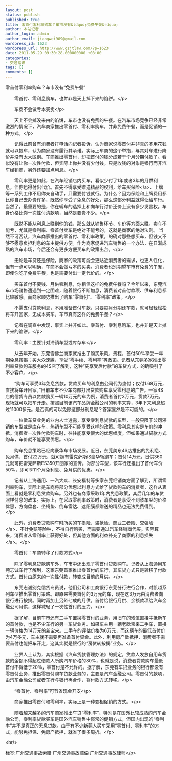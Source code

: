 ```yaml
---
layout: post
status: publish
published: true
title: 零首付零利率购车？车市没有&ldquo;免费午餐&rdquo;
author: 本站记者
author_login: admin
author_email: jiangwei909@gmail.com
wordpress_id: 1623
wordpress_url: http://www.gzjtlaw.com/?p=1623
date: 2011-05-29 09:30:28.000000000 +08:00
categories:
- 交通常识
tags: []
comments: []
---
```

<p>零首付零利率购车？车市没有&ldquo;免费午餐&rdquo;　　<p>　　零首付、零利息购车，也并非是天上掉下来的馅饼。<&#47;p><p>　　车商不会做亏本买卖<&#47;p><p>　　天上不会掉没来由的馅饼，车市也没有免费的午餐。在汽车市场竞争已经非常激烈的情况下，汽车商家推出零首付、零利率购车，并非免费午餐，而是促销的一种方式。<&#47;p><p>　　记得此前曾有消费者打电话向记者投诉，认为商家说零首付并非真的不用花钱就可以提车，认为商家没有履行其承诺。实际上车商的这个举措，与其对车进行降价并没有太大区别。车商推出零首付，却把首付的钱分成若干个月分期付款了。看似没有让你一次性付款，但实际上你并没有少付钱。只是收钱的对象是银行而非汽车经销商，另外还要加点利息。<&#47;p><p>　　零利率更是如此，在汽车经销店内买车，看似少付了1年或者3年的月供利息，但你也得付出代价。首先不得享受赠送精品的权利，给车买<a>保险<&#47;a>、上牌等一系列工作不用你亲自动手，只需要付钱就行。为什么？因为保险和上牌费用都比你自己去办贵许多，既然你享受了免息的好处，那么这部分利益就得让给车行。当然了，最重要的是，你在轿车的选择上和向车行讨价还价上没有多少发言权。车身价格比你一次性付清款项，当然是要贵不少。<&#47;p><p>　　既然不能从利息上赚到你的钱，那么就从销售环节、车价等方面来赚。卖车不能亏，尤其是零利率、零首付卖车是绝对不能亏的，这就是商家的绝对法则。 当然不可否认，汽车商家推出的零首付、零利率政策，的确对那些想买车，但钱又不够不愿意负担利息的车主提供方便。作为商家促进汽车销售的一个办法，在日渐成熟的汽车市场，今后还会有更多方便买车的政策出台。<&#47;p><p>　　无论是车贷还是保险，商家的政策可能会更贴近消费者的需求，也更人性化，但有一点可以明确，车商不会做亏本的买卖。消费者也别期望车市有免费的午餐，即使你吃了免费午餐，也是需要付出一定代价的。<&#47;p><p>　　买车首付不要钱、月供零利息，你相信这样的免费午餐吗？今年以来，东莞汽车市场销售遭遇到一定困难，随着银行不断加息，消费者对首付款项、供车利息都比较敏感。而商家顺势推出了购车&ldquo;零首付&rdquo;、&ldquo;零利率&rdquo;政策。<&#47;p><p>　　不需支付贷款利息，不用准备首付车款，只要每月分期还车款，就可轻轻松松将车开回家，无成本买车，车市真有这样的免费午餐？<&#47;p><p>　　记者在调查中发现，事实上并非如此。零首付、零利息购车，也并非是天上掉下来的馅饼。<&#47;p><p>　　零利率：主要针对滞销车型或库存车<&#47;p><p>　　从去年开始，东莞雪佛兰商家就推出了购买乐风、景程，首付50%享受一年期免息按揭；买大众速腾，享受&ldquo;零手续、零利率&rdquo;等政策。记者从东莞多家推出零利率贷款购车服务的4S店了解到，这种&ldquo;先享受后付款&rdquo;的车贷方式，的确吸引了不少客户。<&#47;p><p>　　&ldquo;购车可享受3年免息贷款，贷款买车的利息由公司代为垫付；仅付1.68万元，直接将车开回家。&rdquo;目前车市不少车商都打出贷款购车享受零利息的广告。一家4S店的信贷专员以贷款购买一辆10万元的车为例，消费者首付3万元，贷款7万元，现场就可以把车开走。按照目前该汽车品牌金融公司的利率来算，3年下来利息超过11000多元。是否真的可以免除这部分利息呢？答案显然是不可能的。<&#47;p><p>　　一位做车贷业务的业内人士透露，享受零利息贷款的车型，一般只限于公司滞销的车型或是库存车，热销车型不可能享受这样的政策。零利息其实是车价的冲抵。消费者一次性付款购车时，往往能享受很大的优惠幅度。但如果通过贷款方式购车，车价就不能享受优惠。<&#47;p><p>　　购车免息策略已经向豪华车市场发展。近日，东莞美东4S店推出的免利息、免月供、首付22万元，就可拥有雷克萨斯IS豪华轿跑车；首付14万元，日供360元就可把雷克萨斯ES350开回家的宣传。对部分车型，该车行还推出了首付车价50%，即可享11个月免利息、免月供的优惠。<&#47;p><p>　　记者从上海通用、一汽大众、长安福特等多家东莞经销商方面了解到，所谓零利率购车，实际上是车商将部分优惠以利息方式给了贷款购车的消费者，这样从表面上看就是零利息贷款购车。另外也有商家采取1年内免息政策，其后几年的车贷照样付息的政策。实际上，在采取零利率政策时，消费者是享受不到该车型的价格优惠，方向盘套、坐椅垫、倒车雷达、遮阳膜都赠送的精品也无法免费得到。<&#47;p><p>　　此外，消费者贷款购车时所买的车损险、盗抢险、商业三者险、<a>交强险<&#47;a>、不计免赔等险种，不得自行购买，而需要通过汽车经销商代买。实际算来，消费者从零利率上获得好处，但其他方面的利益补充了商家的利息<a>损失<&#47;a>。<&#47;p><p>　　零首付：车商转移了付款方式<&#47;p><p>　　除了零利息贷款购车外，车市中还出现了零首付贷款购车。记者从上海通用东莞志诚车行了解到，这家东莞首家推出零首付的车行，其车贷方式只是转移了付款方式。首付由原来的一次性付款，转变成目前的月供。<&#47;p><p>　　东莞志诚别克信贷专员说，他们公司和工商银行东莞分行进行合作，对凯越系列车型推出零首付策略。即原来需要首付的3万元的车，现在这3万元由消费者向银行进行按揭。同时再加上另外七成的月供。首付给银行月供、余额款项给汽车金融公司月供，这样减轻了一次性首付的压力。<&#47;p><p>　　据了解，目前车市还有二手车置换零首付的业务，用旧车的残值直接冲抵新车的首付款，也是不少车行的另一车贷业务。如果车主用一辆老款宝来二手车，置换一辆价格为14万元的新宝来。二手车的评估价格为6万元，而这辆车的最低首付价为4万多元，车主就不需要再准备首付资金。此外，利用房产做抵押，消费者不需要首付也能把车开走，这其实就是银行的&ldquo;房贷转按揭&rdquo;业务。<&#47;p><p>　　业界人士认为，其实根据《汽车贷款管理办法》的规定，贷款人发放自用车贷款的金额不得超过借款人所购汽车价格的80%，也就是说，消费者贷款购车最低首付不得低于20％，零首付是不允许的。据了解，东莞有车贷业务的银行都没有零首付业务，推出零首付购车贷款业务的，主要是汽车金融公司。零首付的款项，由汽车金融公司或者车行与银行再合作，将付款方式转移。<&#47;p><p>　　&ldquo;零首付、零利率&rdquo;可节省现金开支<&#47;p><p>　　商家推出零首付和零利率，实际上是一种变相促销的方式。<&#47;p><p>　　随着越来越多的汽车商家推出车贷&ldquo;零利率&rdquo;，特别是在国外比较成熟的汽车金融公司，零利率贷款买车是国外汽车销售中惯常的促销方式，但国内出现的&ldquo;零利率&rdquo;并不是真正的无息贷款。由于有不少新莞人买车采用&ldquo;零首付、零利率&rdquo;的方式，能够免担保、免房产抵押，就省了很多周折。<&#47;p><br&#47;><p>标签:广州交通事故索赔 广州交通事故赔偿 广州交通事故律师<&#47;p>
